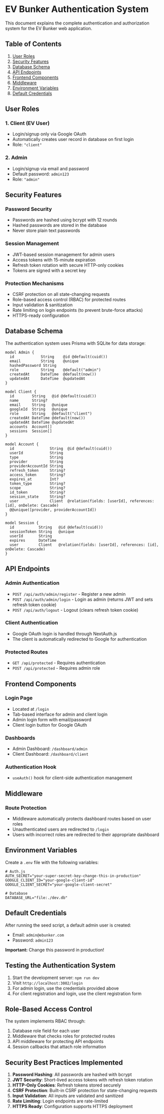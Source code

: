 # EV Bunker Authentication System

This document explains the complete authentication and authorization system for the EV Bunker web application.

## Table of Contents

1. [User Roles](#user-roles)
2. [Security Features](#security-features)
3. [Database Schema](#database-schema)
4. [API Endpoints](#api-endpoints)
5. [Frontend Components](#frontend-components)
6. [Middleware](#middleware)
7. [Environment Variables](#environment-variables)
8. [Default Credentials](#default-credentials)

## User Roles

### 1. Client (EV User)
- Login/signup only via Google OAuth
- Automatically creates user record in database on first login
- Role: `"client"`

### 2. Admin
- Login/signup via email and password
- Default password: `admin123`
- Role: `"admin"`

## Security Features

### Password Security
- Passwords are hashed using bcrypt with 12 rounds
- Hashed passwords are stored in the database
- Never store plain text passwords

### Session Management
- JWT-based session management for admin users
- Access tokens with 15-minute expiration
- Refresh token rotation with secure HTTP-only cookies
- Tokens are signed with a secret key

### Protection Mechanisms
- CSRF protection on all state-changing requests
- Role-based access control (RBAC) for protected routes
- Input validation & sanitization
- Rate limiting on login endpoints (to prevent brute-force attacks)
- HTTPS-ready configuration

## Database Schema

The authentication system uses Prisma with SQLite for data storage:

```prisma
model Admin {
  id            String    @id @default(cuid())
  email         String    @unique
  hashedPassword String
  role          String    @default("admin")
  createdAt     DateTime  @default(now())
  updatedAt     DateTime  @updatedAt
}

model Client {
  id        String   @id @default(cuid())
  name      String?
  email     String   @unique
  googleId  String   @unique
  role      String   @default("client")
  createdAt DateTime @default(now())
  updatedAt DateTime @updatedAt
  accounts  Account[]
  sessions  Session[]
}

model Account {
  id                String  @id @default(cuid())
  userId            String
  type              String
  provider          String
  providerAccountId String
  refresh_token     String?
  access_token      String?
  expires_at        Int?
  token_type        String?
  scope             String?
  id_token          String?
  session_state     String?
  user              Client  @relation(fields: [userId], references: [id], onDelete: Cascade)
  @@unique([provider, providerAccountId])
}

model Session {
  id           String   @id @default(cuid())
  sessionToken String   @unique
  userId       String
  expires      DateTime
  user         Client   @relation(fields: [userId], references: [id], onDelete: Cascade)
}
```

## API Endpoints

### Admin Authentication
- `POST /api/auth/admin/register` - Register a new admin
- `POST /api/auth/admin/login` - Login as admin (returns JWT and sets refresh token cookie)
- `POST /api/auth/logout` - Logout (clears refresh token cookie)

### Client Authentication
- Google OAuth login is handled through NextAuth.js
- The client is automatically redirected to Google for authentication

### Protected Routes
- `GET /api/protected` - Requires authentication
- `POST /api/protected` - Requires admin role

## Frontend Components

### Login Page
- Located at `/login`
- Tab-based interface for admin and client login
- Admin login form with email/password
- Client login button for Google OAuth

### Dashboards
- Admin Dashboard: `/dashboard/admin`
- Client Dashboard: `/dashboard/client`

### Authentication Hook
- `useAuth()` hook for client-side authentication management

## Middleware

### Route Protection
- Middleware automatically protects dashboard routes based on user roles
- Unauthenticated users are redirected to `/login`
- Users with incorrect roles are redirected to their appropriate dashboard

## Environment Variables

Create a `.env` file with the following variables:

```env
# Auth.js
AUTH_SECRET="your-super-secret-key-change-this-in-production"
GOOGLE_CLIENT_ID="your-google-client-id"
GOOGLE_CLIENT_SECRET="your-google-client-secret"

# Database
DATABASE_URL="file:./dev.db"
```

## Default Credentials

After running the seed script, a default admin user is created:

- Email: `admin@ebunker.com`
- Password: `admin123`

**Important:** Change this password in production!

## Testing the Authentication System

1. Start the development server: `npm run dev`
2. Visit `http://localhost:3002/login`
3. For admin login, use the credentials provided above
4. For client registration and login, use the client registration form

## Role-Based Access Control

The system implements RBAC through:

1. Database role field for each user
2. Middleware that checks roles for protected routes
3. API middleware for protecting API endpoints
4. Session callbacks that attach role information

## Security Best Practices Implemented

1. **Password Hashing**: All passwords are hashed with bcrypt
2. **JWT Security**: Short-lived access tokens with refresh token rotation
3. **HTTP-Only Cookies**: Refresh tokens stored securely
4. **CSRF Protection**: Built-in CSRF protection for state-changing requests
5. **Input Validation**: All inputs are validated and sanitized
6. **Rate Limiting**: Login endpoints are rate-limited
7. **HTTPS Ready**: Configuration supports HTTPS deployment